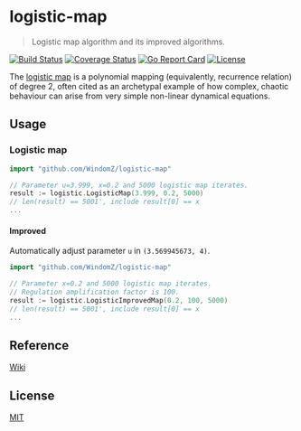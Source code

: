 # logistic-map

> Logistic map algorithm and its improved algorithms.

[![Build Status](https://travis-ci.org/WindomZ/logistic-map.svg?branch=master)](https://travis-ci.org/WindomZ/logistic-map)
[![Coverage Status](https://coveralls.io/repos/github/WindomZ/logistic-map/badge.svg?branch=master)](https://coveralls.io/github/WindomZ/logistic-map?branch=master)
[![Go Report Card](https://goreportcard.com/badge/github.com/WindomZ/logistic-map)](https://goreportcard.com/report/github.com/WindomZ/logistic-map)
[![License](https://img.shields.io/badge/license-MIT-green.svg)](https://opensource.org/licenses/MIT)

The [logistic map](https://en.wikipedia.org/wiki/Logistic_map) is a polynomial mapping (equivalently, recurrence relation) of degree 2, 
often cited as an archetypal example of how complex, chaotic behaviour can arise from very simple non-linear dynamical equations.

## Usage

### Logistic map

```go
import "github.com/WindomZ/logistic-map"

// Parameter u=3.999, x=0.2 and 5000 logistic map iterates.
result := logistic.LogisticMap(3.999, 0.2, 5000)
// len(result) == 5001', include result[0] == x
...
```

#### Improved

Automatically adjust parameter `u` in `(3.569945673, 4)`.

```go
import "github.com/WindomZ/logistic-map"

// Parameter x=0.2 and 5000 logistic map iterates.
// Regulation amplification factor is 100.
result := logistic.LogisticImprovedMap(0.2, 100, 5000)
// len(result) == 5001', include result[0] == x
...
```

## Reference

[Wiki](https://en.wikipedia.org/wiki/Logistic_map)

## License

[MIT](https://github.com/WindomZ/logistic-map/blob/master/LICENSE)

